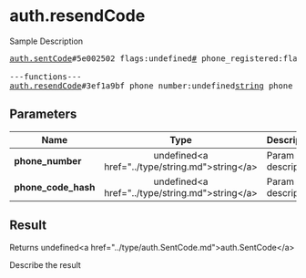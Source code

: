 # auth.resendCode

Sample Description

<pre>
<a href="../constructor/auth.sentCode">auth.sentCode</a>#5e002502 flags:undefined<a href="../type/#.md">#</a> phone_registered:flags.0?<a href="../type/true.md">true</a> type:undefined<a href="../type/auth.SentCodeType.md">auth.SentCodeType</a> phone_code_hash:undefined<a href="../type/string.md">string</a> next_type:flags.1?<a href="../type/auth.CodeType.md">auth.CodeType</a> timeout:flags.2?<a href="../type/int.md">int</a> = undefined<a href="../type/auth.SentCode.md">auth.SentCode</a>;

---functions---
<a href="../method/auth.resendCode.md">auth.resendCode</a>#3ef1a9bf phone_number:undefined<a href="../type/string.md">string</a> phone_code_hash:undefined<a href="../type/string.md">string</a> = undefined<a href="../type/auth.SentCode.md">auth.SentCode</a>;
</pre>

## Parameters

| Name | Type | Description |
|------|:----:|-------------|
| **phone_number** | undefined&lt;a href=&#34;../type/string.md&#34;&gt;string&lt;/a&gt; | Param description |
| **phone_code_hash** | undefined&lt;a href=&#34;../type/string.md&#34;&gt;string&lt;/a&gt; | Param description |

## Result

Returns undefined&lt;a href=&#34;../type/auth.SentCode.md&#34;&gt;auth.SentCode&lt;/a&gt;

Describe the result


